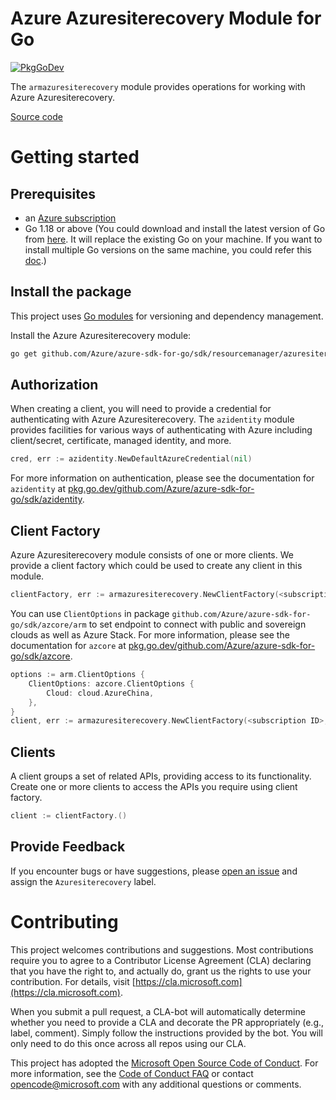 # Azure Azuresiterecovery Module for Go

[![PkgGoDev](https://pkg.go.dev/badge/github.com/Azure/azure-sdk-for-go/sdk/resourcemanager/azuresiterecovery/armazuresiterecovery)](https://pkg.go.dev/github.com/Azure/azure-sdk-for-go/sdk/resourcemanager/azuresiterecovery/armazuresiterecovery)

The `armazuresiterecovery` module provides operations for working with Azure Azuresiterecovery.

[Source code](https://github.com/Azure/azure-sdk-for-go/tree/main/sdk/resourcemanager/azuresiterecovery/armazuresiterecovery)

# Getting started

## Prerequisites

- an [Azure subscription](https://azure.microsoft.com/free/)
- Go 1.18 or above (You could download and install the latest version of Go from [here](https://go.dev/doc/install). It will replace the existing Go on your machine. If you want to install multiple Go versions on the same machine, you could refer this [doc](https://go.dev/doc/manage-install).)

## Install the package

This project uses [Go modules](https://github.com/golang/go/wiki/Modules) for versioning and dependency management.

Install the Azure Azuresiterecovery module:

```sh
go get github.com/Azure/azure-sdk-for-go/sdk/resourcemanager/azuresiterecovery/armazuresiterecovery
```

## Authorization

When creating a client, you will need to provide a credential for authenticating with Azure Azuresiterecovery.  The `azidentity` module provides facilities for various ways of authenticating with Azure including client/secret, certificate, managed identity, and more.

```go
cred, err := azidentity.NewDefaultAzureCredential(nil)
```

For more information on authentication, please see the documentation for `azidentity` at [pkg.go.dev/github.com/Azure/azure-sdk-for-go/sdk/azidentity](https://pkg.go.dev/github.com/Azure/azure-sdk-for-go/sdk/azidentity).

## Client Factory

Azure Azuresiterecovery module consists of one or more clients. We provide a client factory which could be used to create any client in this module.

```go
clientFactory, err := armazuresiterecovery.NewClientFactory(<subscription ID>, cred, nil)
```

You can use `ClientOptions` in package `github.com/Azure/azure-sdk-for-go/sdk/azcore/arm` to set endpoint to connect with public and sovereign clouds as well as Azure Stack. For more information, please see the documentation for `azcore` at [pkg.go.dev/github.com/Azure/azure-sdk-for-go/sdk/azcore](https://pkg.go.dev/github.com/Azure/azure-sdk-for-go/sdk/azcore).

```go
options := arm.ClientOptions {
    ClientOptions: azcore.ClientOptions {
        Cloud: cloud.AzureChina,
    },
}
client, err := armazuresiterecovery.NewClientFactory(<subscription ID>, cred, &options)
```

## Clients

A client groups a set of related APIs, providing access to its functionality.  Create one or more clients to access the APIs you require using client factory.

```go
client := clientFactory.()
```

## Provide Feedback

If you encounter bugs or have suggestions, please
[open an issue](https://github.com/Azure/azure-sdk-for-go/issues) and assign the `Azuresiterecovery` label.

# Contributing

This project welcomes contributions and suggestions. Most contributions require
you to agree to a Contributor License Agreement (CLA) declaring that you have
the right to, and actually do, grant us the rights to use your contribution.
For details, visit [https://cla.microsoft.com](https://cla.microsoft.com).

When you submit a pull request, a CLA-bot will automatically determine whether
you need to provide a CLA and decorate the PR appropriately (e.g., label,
comment). Simply follow the instructions provided by the bot. You will only
need to do this once across all repos using our CLA.

This project has adopted the
[Microsoft Open Source Code of Conduct](https://opensource.microsoft.com/codeofconduct/).
For more information, see the
[Code of Conduct FAQ](https://opensource.microsoft.com/codeofconduct/faq/)
or contact [opencode@microsoft.com](mailto:opencode@microsoft.com) with any
additional questions or comments.